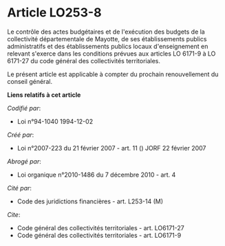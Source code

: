 # Article LO253-8

Le contrôle des actes budgétaires et de l'exécution des budgets de la collectivité départementale de Mayotte, de ses
établissements publics administratifs et des établissements publics locaux d'enseignement en relevant s'exerce dans les
conditions prévues aux articles LO 6171-9 à LO 6171-27 du code général des collectivités territoriales.

Le présent article est applicable à compter du prochain renouvellement du conseil général.

**Liens relatifs à cet article**

_Codifié par_:

  - Loi n°94-1040 1994-12-02

_Créé par_:

  - Loi n°2007-223 du 21 février 2007 - art. 11 () JORF 22 février 2007

_Abrogé par_:

  - Loi organique n°2010-1486 du 7 décembre 2010 - art. 4

_Cité par_:

  - Code des juridictions financières - art. L253-14 (M)

_Cite_:

  - Code général des collectivités territoriales - art. LO6171-27
  - Code général des collectivités territoriales - art. LO6171-9
